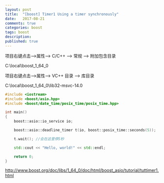 ```yaml
---
layout: post
title:  "[boost] Timer1 Using a timer synchronously"
date:   2017-08-21
comments: true
categories: boost
tags: boost
description:
published: true
---
```



项目右键点击-->属性--> C/C++ --> 常规 --> 附加包含目录

C:\local\boost_1_64_0


项目右键点击-->属性--> VC++ 目录 --> 库目录

C:\local\boost_1_64_0\lib32-msvc-14.0


```c++
#include <iostream>
#include <boost/asio.hpp>
#include <boost/date_time/posix_time/posix_time.hpp>

int main()
{
	boost::asio::io_service io;

	boost::asio::deadline_timer t(io, boost::posix_time::seconds(5));

	t.wait(); //会在这里停5秒

	std::cout << "Hello, world!" << std::endl;

	return 0;
}
```


<a href="http://www.boost.org/doc/libs/1_64_0/doc/html/boost_asio/tutorial/tuttimer1.html" target="_blank">http://www.boost.org/doc/libs/1_64_0/doc/html/boost_asio/tutorial/tuttimer1.html</a>


